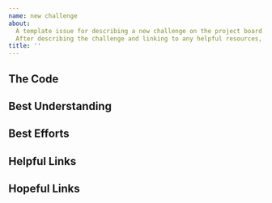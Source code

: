 ```yaml
---
name: new challenge
about:
  A template issue for describing a new challenge on the project board.  
  After describing the challenge and linking to any helpful resources, place this issue in the TODO column of your group's project board.
title: ''
---
```


<!--
  Make your issue easy to find:

  - project board: place it in the TODO column of the project board
  - labels: anything that will make this easier to filter
-->


## The Code

<!--
  The code you have a question about (it doesn't need to be your code!). This can
  be shared a few ways:

  - a snippet in the MD of your issue or
  - a
    [permalink](https://help.github.com/en/github/managing-your-work-on-github/creating-a-permanent-link-to-a-code-snippet)
    or
  - a [gist](https://help.github.com/en/github/writing-on-github/creating-gists)
-->

## Best Understanding

<!--
  Explain the situation:

  - What _does_ the code do
  - What do you _want_ it to do
  - How do you think it works?
  - What don't you understand about how it works?
-->

## Best Efforts

<!--
  If this is your code and it has a bug, explain what you've tried so far:

  - Include code
  - Mention everything you tried, even if it seems silly to you
  - What happened with each effort?
  - What brought you closer?
  - What brought you farther?
-->

## Helpful Links

<!--
  Videos, articles, snippets, ... anything that helped you understand or make
  progress on the problem.
-->

## Hopeful Links

<!--
  Links that look like they should be helpful but you just can't put all the
  pieces together.
-->